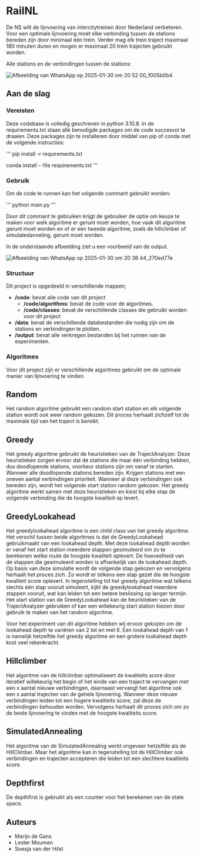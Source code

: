 # RailNL

De NS wilt de lijnvoering van intercitytreinen door Nederland verbeteren. Voor een optimale lijnvoering moet elke verbinding tussen de stations bereden zijn door minimaal één trein. Verder mag elk trein traject maximaal 180 minuten duren en mogen er maximaal 20 trein trajecten gebruikt worden. 

Alle stations en de verbindingen tussen de stations:

![Afbeelding van WhatsApp op 2025-01-30 om 20 52 00_f005b0b4](https://github.com/user-attachments/assets/2ec8bd4b-b403-4886-b662-315bf6a49c77)


## Aan de slag

### Vereisten

Deze codebase is volledig geschreven in python 3.10.8. In de requirements.txt staan alle benodigde packages om de code succesvol te draaien. Deze packages zijn te installeren door middel van pip of conda met de volgende instructies:

'''
pip install -r requirements.txt

conda install --file requirements.txt
'''

### Gebruik

Om de code te runnen kan het volgende commant gebruikt worden:

'''
python main.py
'''

Door dit commant te gebruiken krijgt de gebruiker de optie om keuze te maken voor welk algoritme er gerunt moet worden, hoe vaak dit algoritme
gerunt moet worden en of er een tweede algoritme, zoals de hillclimber of simulatedanneling, gerunt moet worden. 

In de onderstaande afbeelding ziet u een voorbeeld van de output. 

![Afbeelding van WhatsApp op 2025-01-30 om 20 38 44_270ed77e](https://github.com/user-attachments/assets/0eb59870-6302-49a9-bbb0-d07fab841a9d)


### Structuur

Dit project is opgedeeld in verschillende mappen;

- **/code**: bevat alle code van dit project
  - **/code/algorithms**: bevat de code voor de algoritmes.
  - **/code/classes**: bevat de verschillende classes die gebruikt worden voor dit project
- **/data**: bevat de verschillende databestanden die nodig zijn om de stations en verbindingen te plotten.
- **/output**: bevat alle verkregen bestanden bij het runnen van de experimenten.

### Algoritmes

Voor dit project zijn er verschillende algoritmes gebruikt om de optimale manier van lijnvoering te vinden.

## Random

Het random algoritme gebruikt een random start station en elk volgende station wordt ook weer random gekozen. Dit proces herhaalt zichzelf tot de maximale tijd van het traject is bereikt.

## Greedy

Het greedy algoritme gebruikt de heuristieken van de TrajectAnalyzer. Deze heuristieken zorgen ervoor dat de stations die maar één verbinding hebben, dus doodlopende stations, voorkeur stations zijn om vanaf te starten. Wanneer alle doodlopende stations bereden zijn. Krijgen stations met een oneven aantal verbindingen prioriteit. Wanneer al deze verbindingen ook bereden zijn, wordt het volgende start station random gekozen.
Het greedy algoritme werkt samen met deze heuristieken en kiest bij elke stap de volgende verbinding die de hoogste kwaliteit op levert.

## GreedyLookahead

Het greedylookahead algoritme is een child class van het greedy algoritme. Het verschil tussen beide algoritmes is dat de GreedyLookahead gebruikmaakt van een lookahead depth. Met deze lookahead depth worden er vanaf het start station meerdere stappen gesimuleerd om zo te berekenen welke route de hoogste kwaliteit oplevert. De hoeveelheid van de stappen die gesimuleerd worden is afhankelijk van de lookahead depth. Op basis van deze simulatie wordt de volgende stap gekozen en vervolgens herhaalt het proces zich. Zo wordt er telkens een stap gezet die de hoogste kwaliteit score oplevert.
In tegenstelling tot het greedy algoritme wat telkens slechts één stap vooruit simuleert, kijkt de greedylookahead meerdere stappen vooruit, wat kan leiden tot een betere beslissing op langer termijn.
Het start station van de GreedyLookahead kan de heuristieken van de TrajectAnalyzer gebruiken of kan een willekeurig start station kiezen door gebruik te maken van het random algoritme.

Voor het experiment van dit algoritme hebben wij ervoor gekozen om de lookahead depth te variëren van 2 tot en met 6. Een lookahead depth van 1 is namelijk hetzelfde het greedy algoritme en een grotere
lookahead depth kost veel rekenkracht.  

## Hillclimber

Het algoritme van de hillclimber optimaliseert de kwaliteits score door iteratief willekeurig het begin of het einde van een traject te vervangen met een x aantal nieuwe verbindingen, daarnaast vervangt het algoritme ook een x aantal trajecten van de gehele lijnvoering. Wanneer deze nieuwe verbindingen leiden tot een hogere kwaliteits score, zal deze de verbindingen behouden worden. Vervolgens herhaalt dit proces zich om zo de beste lijnvoering te vinden met de hoogste kwaliteits score.

## SimulatedAnnealing

Het algoritme van de SimulatedAnnealing werkt ongeveer hetzelfde als de HillClimber. Maar het algoritme kan in tegenstelling tot de HillClimber ook verbindingen en trajecten accepteren die leiden tot een slechtere kwaliteits score.

## Depthfirst

De depthfirst is gebruikt als een counter voor het berekenen van de state space.

## Auteurs
- Marijn de Gans
- Lester Moumen
- Soesja van der Hilst
